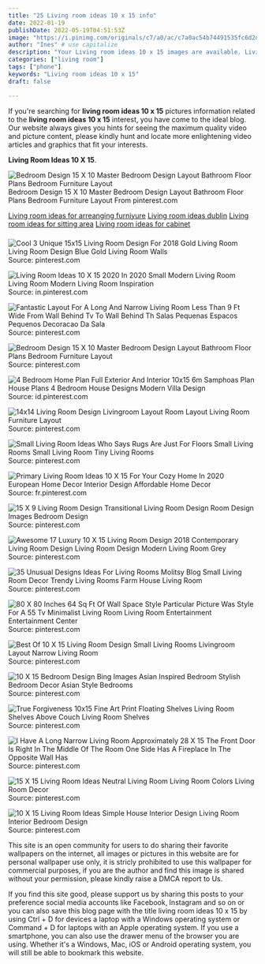 ```yaml
---
title: "25 Living room ideas 10 x 15 info"
date: 2022-01-19
publishDate: 2022-05-19T04:51:53Z
image: "https://i.pinimg.com/originals/c7/a0/ac/c7a0ac54b74491535fc6d2d73832e87f.jpg"
author: "Ines" # use capitalize
description: "Your Living room ideas 10 x 15 images are available. Living room ideas 10 x 15 are a topic that is being searched for and liked by netizens today. You can Get the Living room ideas 10 x 15 files here. Download all royalty-free photos and vectors."
categories: ["living room"]
tags: ["phone"]
keywords: "Living room ideas 10 x 15"
draft: false

---
```


If you're searching for **living room ideas 10 x 15** pictures information related to the **living room ideas 10 x 15** interest, you have come to the ideal  blog.  Our website always  gives you  hints  for seeing  the maximum  quality video and picture  content, please kindly hunt and locate more enlightening video articles and graphics  that fit your interests.

**Living Room Ideas 10 X 15**. 

![Bedroom Design 15 X 10 Master Bedroom Design Layout Bathroom Floor Plans Bedroom Furniture Layout](https://i.pinimg.com/originals/94/6c/81/946c81f31f4716323629b8c6b0690fa9.jpg "Bedroom Design 15 X 10 Master Bedroom Design Layout Bathroom Floor Plans Bedroom Furniture Layout")
Bedroom Design 15 X 10 Master Bedroom Design Layout Bathroom Floor Plans Bedroom Furniture Layout From pinterest.com

[Living room ideas for arreanging furniyure](/living-room-ideas-for-arreanging-furniyure/)
[Living room ideas dublin](/living-room-ideas-dublin/)
[Living room ideas for sitting area](/living-room-ideas-for-sitting-area/)
[Living room ideas for cabinet](/living-room-ideas-for-cabinet/)



### 

 


![Cool 3 Unique 15x15 Living Room Design For 2018 Gold Living Room Living Room Design Blue Gold Living Room Walls](https://i.pinimg.com/originals/b8/1b/d7/b81bd72867af9573fc0f7c0a03ecf21b.jpg "Cool 3 Unique 15x15 Living Room Design For 2018 Gold Living Room Living Room Design Blue Gold Living Room Walls")
Source: pinterest.com

 

![Living Room Ideas 10 X 15 2020 In 2020 Small Modern Living Room Living Room Modern Living Room Inspiration](https://i.pinimg.com/originals/f1/90/00/f1900004be81b5749393308b8e91728b.jpg "Living Room Ideas 10 X 15 2020 In 2020 Small Modern Living Room Living Room Modern Living Room Inspiration")
Source: in.pinterest.com

 

![Fantastic Layout For A Long And Narrow Living Room Less Than 9 Ft Wide From Wall Behind Tv To Wall Behind Th Salas Pequenas Espacos Pequenos Decoracao Da Sala](https://i.pinimg.com/originals/e6/9e/e5/e69ee56fb8dba02b897b3d64c18d943a.png "Fantastic Layout For A Long And Narrow Living Room Less Than 9 Ft Wide From Wall Behind Tv To Wall Behind Th Salas Pequenas Espacos Pequenos Decoracao Da Sala")
Source: pinterest.com

 

![Bedroom Design 15 X 10 Master Bedroom Design Layout Bathroom Floor Plans Bedroom Furniture Layout](https://i.pinimg.com/originals/94/6c/81/946c81f31f4716323629b8c6b0690fa9.jpg "Bedroom Design 15 X 10 Master Bedroom Design Layout Bathroom Floor Plans Bedroom Furniture Layout")
Source: pinterest.com

 

![4 Bedroom Home Plan Full Exterior And Interior 10x15 6m Samphoas Plan House Plans 4 Bedroom House Designs Modern Villa Design](https://i.pinimg.com/736x/2a/b9/9f/2ab99f3ee1055b36f199476bb5bbc463.jpg "4 Bedroom Home Plan Full Exterior And Interior 10x15 6m Samphoas Plan House Plans 4 Bedroom House Designs Modern Villa Design")
Source: id.pinterest.com

 

![14x14 Living Room Design Livingroom Layout Room Layout Living Room Furniture Layout](https://i.pinimg.com/736x/c0/c1/b3/c0c1b316e26171cf1671c6b1106a45d3.jpg "14x14 Living Room Design Livingroom Layout Room Layout Living Room Furniture Layout")
Source: pinterest.com

 

![Small Living Room Ideas Who Says Rugs Are Just For Floors Small Living Rooms Small Living Room Tiny Living Rooms](https://i.pinimg.com/originals/b8/1b/6a/b81b6af7948b931ed5eb7540e9c33c17.jpg "Small Living Room Ideas Who Says Rugs Are Just For Floors Small Living Rooms Small Living Room Tiny Living Rooms")
Source: pinterest.com

 

![Primary Living Room Ideas 10 X 15 For Your Cozy Home In 2020 European Home Decor Interior Design Affordable Home Decor](https://i.pinimg.com/736x/de/6f/0d/de6f0d77b520356fb690baf94b1cbf41.jpg "Primary Living Room Ideas 10 X 15 For Your Cozy Home In 2020 European Home Decor Interior Design Affordable Home Decor")
Source: fr.pinterest.com

 

![15 X 9 Living Room Design Transitional Living Room Design Room Design Images Bedroom Design](https://i.pinimg.com/736x/54/52/af/5452afc66e9fb1a05b029c83294b3d29.jpg "15 X 9 Living Room Design Transitional Living Room Design Room Design Images Bedroom Design")
Source: pinterest.com

 

![Awesome 17 Luxury 10 X 15 Living Room Design 2018 Contemporary Living Room Design Living Room Design Modern Living Room Grey](https://i.pinimg.com/originals/30/9d/98/309d983f01ff9d264c4f195d683ad264.jpg "Awesome 17 Luxury 10 X 15 Living Room Design 2018 Contemporary Living Room Design Living Room Design Modern Living Room Grey")
Source: pinterest.com

 

![35 Unusual Designs Ideas For Living Rooms Molitsy Blog Small Living Room Decor Trendy Living Rooms Farm House Living Room](https://i.pinimg.com/564x/b0/ff/49/b0ff498d3802f56ce066e65b2a878f7a.jpg "35 Unusual Designs Ideas For Living Rooms Molitsy Blog Small Living Room Decor Trendy Living Rooms Farm House Living Room")
Source: pinterest.com

 

![80 X 80 Inches 64 Sq Ft Of Wall Space Style Particular Picture Was Style For A 55 Tv Minimalist Living Room Living Room Entertainment Entertainment Center](https://i.pinimg.com/736x/65/44/20/654420a44ca2fc7be028c5437a8f1506.jpg "80 X 80 Inches 64 Sq Ft Of Wall Space Style Particular Picture Was Style For A 55 Tv Minimalist Living Room Living Room Entertainment Entertainment Center")
Source: pinterest.com

 

![Best Of 10 X 15 Living Room Design Small Living Rooms Livingroom Layout Narrow Living Room](https://i.pinimg.com/originals/d9/f7/b0/d9f7b05b1dcac9e97bd823a7c0f7b009.jpg "Best Of 10 X 15 Living Room Design Small Living Rooms Livingroom Layout Narrow Living Room")
Source: pinterest.com

 

![10 X 15 Bedroom Design Bing Images Asian Inspired Bedroom Stylish Bedroom Decor Asian Style Bedrooms](https://i.pinimg.com/originals/14/e8/28/14e828424eaf47a9065620cc71b21cbd.jpg "10 X 15 Bedroom Design Bing Images Asian Inspired Bedroom Stylish Bedroom Decor Asian Style Bedrooms")
Source: pinterest.com

 

![True Forgiveness 10x15 Fine Art Print Floating Shelves Living Room Shelves Above Couch Living Room Shelves](https://i.pinimg.com/originals/33/41/7e/33417e772150395b8675a733d80ece0b.jpg "True Forgiveness 10x15 Fine Art Print Floating Shelves Living Room Shelves Above Couch Living Room Shelves")
Source: pinterest.com

 

![I Have A Long Narrow Living Room Approximately 28 X 15 The Front Door Is Right In The Middle Of The Room One Side Has A Fireplace In The Opposite Wall Has](https://i.pinimg.com/736x/23/e4/8d/23e48d6c3fe82f9c88c58355466d130e.jpg "I Have A Long Narrow Living Room Approximately 28 X 15 The Front Door Is Right In The Middle Of The Room One Side Has A Fireplace In The Opposite Wall Has")
Source: pinterest.com

 

![15 X 15 Living Room Ideas Neutral Living Room Living Room Colors Living Room Decor](https://i.pinimg.com/736x/11/f0/35/11f035f447511cf74f94c4453cc8a54a.jpg "15 X 15 Living Room Ideas Neutral Living Room Living Room Colors Living Room Decor")
Source: pinterest.com

 

![10 X 15 Living Room Ideas Simple House Interior Design Living Room Interior Bedroom Design](https://i.pinimg.com/originals/c7/a0/ac/c7a0ac54b74491535fc6d2d73832e87f.jpg "10 X 15 Living Room Ideas Simple House Interior Design Living Room Interior Bedroom Design")
Source: pinterest.com

 

This site is an open community for users to do sharing their favorite wallpapers on the internet, all images or pictures in this website are for personal wallpaper use only, it is stricly prohibited to use this wallpaper for commercial purposes, if you are the author and find this image is shared without your permission, please kindly raise a DMCA report to Us.

If you find this site good, please support us by sharing this posts to your preference social media accounts like Facebook, Instagram and so on or you can also save this blog page with the title living room ideas 10 x 15 by using Ctrl + D for devices a laptop with a Windows operating system or Command + D for laptops with an Apple operating system. If you use a smartphone, you can also use the drawer menu of the browser you are using. Whether it's a Windows, Mac, iOS or Android operating system, you will still be able to bookmark this website.
